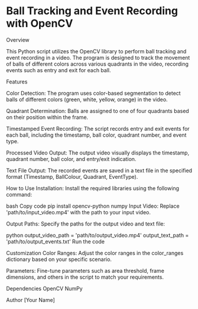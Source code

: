   # Ball Tracking and Event Recording with OpenCV #

Overview

This Python script utilizes the OpenCV library to perform ball tracking and event recording in a video. The program is designed to track the movement of balls of different colors across various quadrants in the video, recording events such as entry and exit for each ball.

Features

Color Detection: The program uses color-based segmentation to detect balls of different colors (green, white, yellow, orange) in the video.

Quadrant Determination: Balls are assigned to one of four quadrants based on their position within the frame.

Timestamped Event Recording: The script records entry and exit events for each ball, including the timestamp, ball color, quadrant number, and event type.

Processed Video Output: The output video visually displays the timestamp, quadrant number, ball color, and entry/exit indication.

Text File Output: The recorded events are saved in a text file in the specified format (Timestamp, BallColour, Quadrant, EventType).

How to Use
Installation: Install the required libraries using the following command:

bash
Copy code
pip install opencv-python numpy
Input Video: Replace 'path/to/input_video.mp4' with the path to your input video.

Output Paths: Specify the paths for the output video and text file:

python
output_video_path = 'path/to/output_video.mp4'
output_text_path = 'path/to/output_events.txt'
Run the code

Customization
Color Ranges: Adjust the color ranges in the color_ranges dictionary based on your specific scenario.

Parameters: Fine-tune parameters such as area threshold, frame dimensions, and others in the script to match your requirements.

Dependencies
OpenCV
NumPy

Author
[Your Name]
